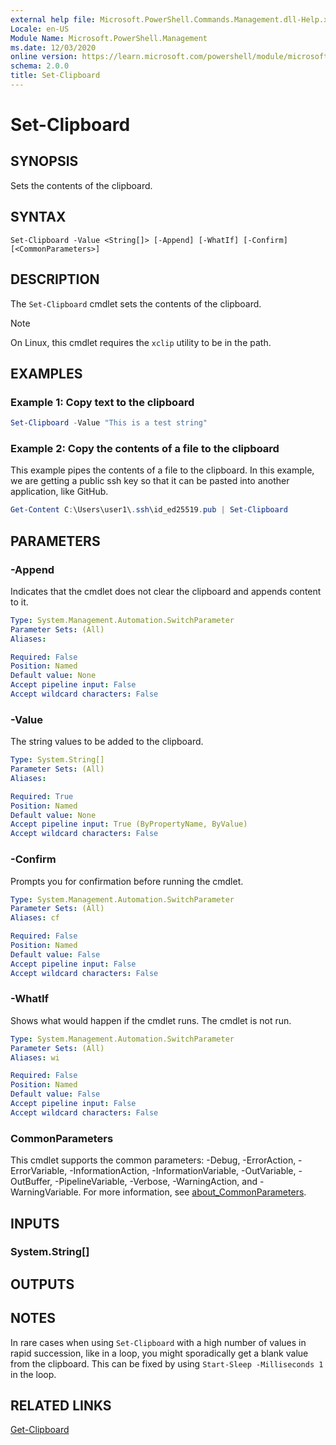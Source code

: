 ```yaml
---
external help file: Microsoft.PowerShell.Commands.Management.dll-Help.xml
Locale: en-US
Module Name: Microsoft.PowerShell.Management
ms.date: 12/03/2020
online version: https://learn.microsoft.com/powershell/module/microsoft.powershell.management/set-clipboard?view=powershell-7.1&WT.mc_id=ps-gethelp
schema: 2.0.0
title: Set-Clipboard
---
```

# Set-Clipboard

## SYNOPSIS
Sets the contents of the clipboard.

## SYNTAX

```
Set-Clipboard -Value <String[]> [-Append] [-WhatIf] [-Confirm] [<CommonParameters>]
```

## DESCRIPTION

The `Set-Clipboard` cmdlet sets the contents of the clipboard.

> [!NOTE]
> On Linux, this cmdlet requires the `xclip` utility to be in the path.

## EXAMPLES

### Example 1: Copy text to the clipboard

```powershell
Set-Clipboard -Value "This is a test string"
```

### Example 2: Copy the contents of a file to the clipboard

This example pipes the contents of a file to the clipboard. In this example, we are getting a public
ssh key so that it can be pasted into another application, like GitHub.

```powershell
Get-Content C:\Users\user1\.ssh\id_ed25519.pub | Set-Clipboard
```

## PARAMETERS

### -Append

Indicates that the cmdlet does not clear the clipboard and appends content to it.

```yaml
Type: System.Management.Automation.SwitchParameter
Parameter Sets: (All)
Aliases:

Required: False
Position: Named
Default value: None
Accept pipeline input: False
Accept wildcard characters: False
```

### -Value

The string values to be added to the clipboard.

```yaml
Type: System.String[]
Parameter Sets: (All)
Aliases:

Required: True
Position: Named
Default value: None
Accept pipeline input: True (ByPropertyName, ByValue)
Accept wildcard characters: False
```

### -Confirm

Prompts you for confirmation before running the cmdlet.

```yaml
Type: System.Management.Automation.SwitchParameter
Parameter Sets: (All)
Aliases: cf

Required: False
Position: Named
Default value: False
Accept pipeline input: False
Accept wildcard characters: False
```

### -WhatIf

Shows what would happen if the cmdlet runs. The cmdlet is not run.

```yaml
Type: System.Management.Automation.SwitchParameter
Parameter Sets: (All)
Aliases: wi

Required: False
Position: Named
Default value: False
Accept pipeline input: False
Accept wildcard characters: False
```

### CommonParameters

This cmdlet supports the common parameters: -Debug, -ErrorAction, -ErrorVariable,
-InformationAction, -InformationVariable, -OutVariable, -OutBuffer, -PipelineVariable, -Verbose,
-WarningAction, and -WarningVariable. For more information, see [about_CommonParameters](https://go.microsoft.com/fwlink/?LinkID=113216).

## INPUTS

### System.String[]

## OUTPUTS

## NOTES

In rare cases when using `Set-Clipboard` with a high number of values in rapid succession, like in a
loop, you might sporadically get a blank value from the clipboard. This can be fixed by using
`Start-Sleep -Milliseconds 1` in the loop.

## RELATED LINKS

[Get-Clipboard](Get-Clipboard.md)
